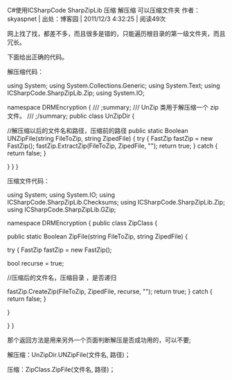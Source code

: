 ﻿C#使用ICSharpCode SharpZipLib 压缩 解压缩 可以压缩文件夹
作者：skyaspnet | 出处：博客园 | 2011/12/3 4:32:25 | 阅读49次

网上找了找，都差不多，而且很多是错的，只能遍历根目录的第一级文件夹，而且冗长。

下面给出正确的代码。

解压缩代码：

using System;
using System.Collections.Generic;
using System.Text;
using ICSharpCode.SharpZipLib.Zip;
using System.IO;

namespace DRMEncryption
{
/// ;summary;
/// UnZip 类用于解压缩一个 zip 文件。
/// ;/summary;
public class UnZipDir
{

//解压缩以后的文件名和路径，压缩前的路径
public static Boolean UNZipFile(string FileToZip, string ZipedFile)
{
try
{
FastZip fastZip = new FastZip();
fastZip.ExtractZip(FileToZip, ZipedFile, "");
return true;
}
catch {
return false;
}

}
}
}



压缩文件代码：

using System;
using System.IO;
using ICSharpCode.SharpZipLib.Checksums;
using ICSharpCode.SharpZipLib.Zip;
using ICSharpCode.SharpZipLib.GZip;


namespace DRMEncryption
{
public class ZipClass
{

public static Boolean ZipFile(string FileToZip, string ZipedFile)
{

try
{
FastZip fastZip = new FastZip();

bool recurse = true;

//压缩后的文件名，压缩目录 ，是否递归

fastZip.CreateZip(FileToZip, ZipedFile, recurse, "");
return true;
}
catch { return false; }

}

}
}




那个返回方法是用来另外一个页面判断解压是否成功用的，可以不要;

解压缩：UnZipDir.UNZipFile(文件名, 路径)；

压缩：ZipClass.ZipFile(文件名, 路径)；